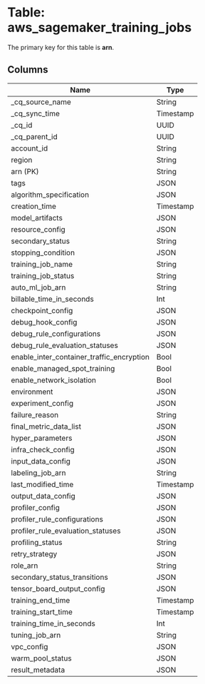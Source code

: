 # Table: aws_sagemaker_training_jobs



The primary key for this table is **arn**.



## Columns
| Name          | Type          |
| ------------- | ------------- |
|_cq_source_name|String|
|_cq_sync_time|Timestamp|
|_cq_id|UUID|
|_cq_parent_id|UUID|
|account_id|String|
|region|String|
|arn (PK)|String|
|tags|JSON|
|algorithm_specification|JSON|
|creation_time|Timestamp|
|model_artifacts|JSON|
|resource_config|JSON|
|secondary_status|String|
|stopping_condition|JSON|
|training_job_name|String|
|training_job_status|String|
|auto_ml_job_arn|String|
|billable_time_in_seconds|Int|
|checkpoint_config|JSON|
|debug_hook_config|JSON|
|debug_rule_configurations|JSON|
|debug_rule_evaluation_statuses|JSON|
|enable_inter_container_traffic_encryption|Bool|
|enable_managed_spot_training|Bool|
|enable_network_isolation|Bool|
|environment|JSON|
|experiment_config|JSON|
|failure_reason|String|
|final_metric_data_list|JSON|
|hyper_parameters|JSON|
|infra_check_config|JSON|
|input_data_config|JSON|
|labeling_job_arn|String|
|last_modified_time|Timestamp|
|output_data_config|JSON|
|profiler_config|JSON|
|profiler_rule_configurations|JSON|
|profiler_rule_evaluation_statuses|JSON|
|profiling_status|String|
|retry_strategy|JSON|
|role_arn|String|
|secondary_status_transitions|JSON|
|tensor_board_output_config|JSON|
|training_end_time|Timestamp|
|training_start_time|Timestamp|
|training_time_in_seconds|Int|
|tuning_job_arn|String|
|vpc_config|JSON|
|warm_pool_status|JSON|
|result_metadata|JSON|